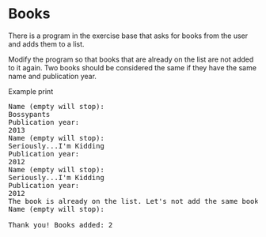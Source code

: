# Books

There is a program in the exercise base that asks for books from the user and adds them to a list.

Modify the program so that books that are already on the list are not added to it again. Two books should be considered the same if they have the same name and publication year.

Example print

<pre>
Name (empty will stop):
Bossypants
Publication year:
2013
Name (empty will stop):
Seriously...I'm Kidding
Publication year:
2012
Name (empty will stop):
Seriously...I'm Kidding
Publication year:
2012
The book is already on the list. Let's not add the same book again.
Name (empty will stop):

Thank you! Books added: 2
</pre>